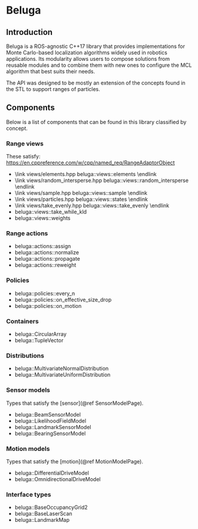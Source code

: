 # Beluga

## Introduction

Beluga is a ROS-agnostic C++17 library that provides implementations for Monte Carlo-based localization algorithms widely used in robotics applications.
Its modularity allows users to compose solutions from reusable modules and to combine them with new ones to configure the MCL algorithm that best suits their needs.

The API was designed to be mostly an extension of the concepts found in the STL to support ranges of particles.

## Components

Below is a list of components that can be found in this library classified by concept.

### Range views

These satisfy: https://en.cppreference.com/w/cpp/named_req/RangeAdaptorObject

- \link views/elements.hpp beluga::views::elements \endlink
- \link views/random_intersperse.hpp beluga::views::random_intersperse \endlink
- \link views/sample.hpp beluga::views::sample \endlink
- \link views/particles.hpp beluga::views::states \endlink
- \link views/take_evenly.hpp beluga::views::take_evenly \endlink
- beluga::views::take_while_kld
- beluga::views::weights

### Range actions

- beluga::actions::assign
- beluga::actions::normalize
- beluga::actions::propagate
- beluga::actions::reweight

### Policies

- beluga::policies::every_n
- beluga::policies::on_effective_size_drop
- beluga::policies::on_motion

### Containers

- beluga::CircularArray
- beluga::TupleVector

### Distributions

- beluga::MultivariateNormalDistribution
- beluga::MultivariateUniformDistribution

### Sensor models

Types that satisfy the [sensor](@ref SensorModelPage).

- beluga::BeamSensorModel
- beluga::LikelihoodFieldModel
- beluga::LandmarkSensorModel
- beluga::BearingSensorModel

### Motion models

Types that satisfy the [motion](@ref MotionModelPage).

- beluga::DifferentialDriveModel
- beluga::OmnidirectionalDriveModel

### Interface types

- beluga::BaseOccupancyGrid2
- beluga::BaseLaserScan
- beluga::LandmarkMap
